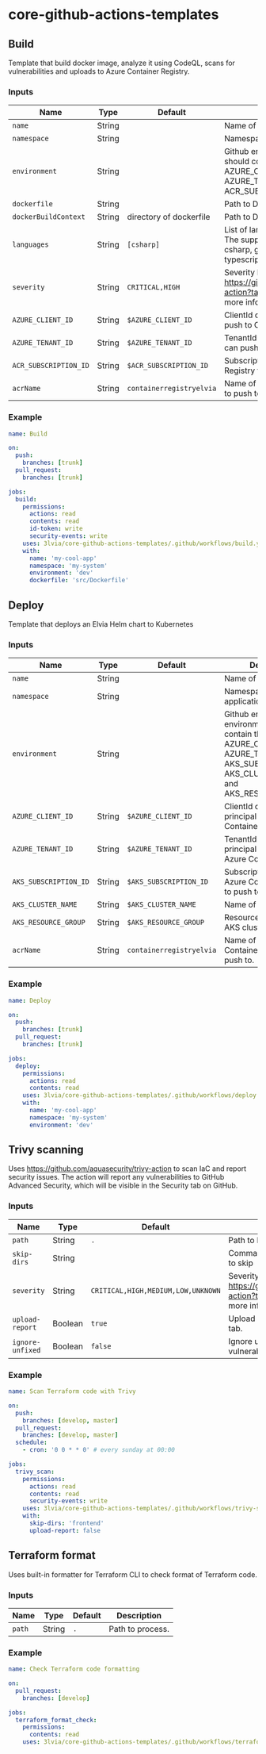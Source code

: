 # core-github-actions-templates

## Build

Template that build docker image, analyze it using CodeQL, scans for vulnerabilities and uploads to Azure Container Registry.

### Inputs

| Name                  | Type   | Default                  | Description                                                                                                                                |
| --------------------- | ------ | ------------------------ | ------------------------------------------------------------------------------------------------------------------------------------------ |
| `name`                | String |                          | Name of application.                                                                                                                       |
| `namespace`           | String |                          | Namespace of application.                                                                                                                  |
| `environment`         | String |                          | Github environment. This environment should contain the variable AZURE_CLIENT_ID, AZURE_TENANT_ID and ACR_SUBSCRIPTION_ID.                 |
| `dockerfile`          | String |                          | Path to Dockerfile.                                                                                                                        |
| `dockerBuildContext`  | String | directory of dockerfile  | Path to Docker build context.                                                                                                              |
| `languages`           | String | `[csharp]`               | List of language to run CodeQL on. The supported languages are c-cpp, csharp, go, java-kotlin, javascript-typescript, python, ruby, swift. |
| `severity`            | String | `CRITICAL,HIGH`          | Severity levels to scan for. See https://github.com/aquasecurity/trivy-action?tab=readme-ov-file#inputs for more information.              |
| `AZURE_CLIENT_ID`     | String | `$AZURE_CLIENT_ID`       | ClientId of a service principal that can push to Container Registry.                                                                       |
| `AZURE_TENANT_ID`     | String | `$AZURE_TENANT_ID`       | TenantId of a service principal that can push to Azure Container Registry.                                                                 |
| `ACR_SUBSCRIPTION_ID` | String | `$ACR_SUBSCRIPTION_ID`   | Subscription ID of the Azure Container Registry to push to.                                                                                |
| `acrName `            | String | `containerregistryelvia` | Name of the Azure Container Registry to push to.                                                                                           |

### Example

```yaml
name: Build

on:
  push:
    branches: [trunk]
  pull_request:
    branches: [trunk]

jobs:
  build:
    permissions:
      actions: read
      contents: read
      id-token: write
      security-events: write
    uses: 3lvia/core-github-actions-templates/.github/workflows/build.yaml@v2
    with:
      name: 'my-cool-app'
      namespace: 'my-system'
      environment: 'dev'
      dockerfile: 'src/Dockerfile'
```

## Deploy

Template that deploys an Elvia Helm chart to Kubernetes

### Inputs

| Name                  | Type   | Default                  | Description                                                                                                                                                      |
| --------------------- | ------ | ------------------------ | ---------------------------------------------------------------------------------------------------------------------------------------------------------------- |
| `name`                | String |                          | Name of application.                                                                                                                                             |
| `namespace`           | String |                          | Namespace of application.                                                                                                                                        |
| `environment`         | String |                          | Github environment. This environment should contain the variable AZURE_CLIENT_ID, AZURE_TENANT_ID, AKS_SUBSCRIPTION_ID, AKS_CLUSTER_NAME and AKS_RESOURCE_GROUP. |
| `AZURE_CLIENT_ID`     | String | `$AZURE_CLIENT_ID`       | ClientId of a service principal that can push to Container Registry.                                                                                             |
| `AZURE_TENANT_ID`     | String | `$AZURE_TENANT_ID`       | TenantId of a service principal that can push to Azure Container Registry.                                                                                       |
| `AKS_SUBSCRIPTION_ID` | String | `$AKS_SUBSCRIPTION_ID`   | Subscription ID of the Azure Container Registry to push to.                                                                                                      |
| `AKS_CLUSTER_NAME`    | String | `$AKS_CLUSTER_NAME`      | Name of the AKS cluster                                                                                                                                          |
| `AKS_RESOURCE_GROUP`  | String | `$AKS_RESOURCE_GROUP`    | Resource group of the AKS cluster                                                                                                                                |
| `acrName `            | String | `containerregistryelvia` | Name of the Azure Container Registry to push to.                                                                                                                 |

### Example

```yaml
name: Deploy

on:
  push:
    branches: [trunk]
  pull_request:
    branches: [trunk]

jobs:
  deploy:
    permissions:
      actions: read
      contents: read
    uses: 3lvia/core-github-actions-templates/.github/workflows/deploy.yaml@v2
    with:
      name: 'my-cool-app'
      namespace: 'my-system'
      environment: 'dev'
```

## Trivy scanning

Uses https://github.com/aquasecurity/trivy-action to scan IaC and report security issues.
The action will report any vulnerabilities to GitHub Advanced Security, which will be visible
in the Security tab on GitHub.

### Inputs

| Name             | Type    | Default                            | Description                                                                                                                   |
| ---------------- | ------- | ---------------------------------- | ----------------------------------------------------------------------------------------------------------------------------- |
| `path`           | String  | `.`                                | Path to IaC to scan.                                                                                                          |
| `skip-dirs`      | String  |                                    | Comma-separated list of directories to skip                                                                                   |
| `severity`       | String  | `CRITICAL,HIGH,MEDIUM,LOW,UNKNOWN` | Severity levels to scan for. See https://github.com/aquasecurity/trivy-action?tab=readme-ov-file#inputs for more information. |
| `upload-report`  | Boolean | `true`                             | Upload Trivy report to GitHub Security tab.                                                                                   |
| `ignore-unfixed` | Boolean | `false`                            | Ignore unpatched/unfixed vulnerabilities.                                                                                     |

### Example

```yaml
name: Scan Terraform code with Trivy

on:
  push:
    branches: [develop, master]
  pull_request:
    branches: [develop, master]
  schedule:
    - cron: '0 0 * * 0' # every sunday at 00:00

jobs:
  trivy_scan:
    permissions:
      actions: read
      contents: read
      security-events: write
    uses: 3lvia/core-github-actions-templates/.github/workflows/trivy-scan.yaml@v2
    with:
      skip-dirs: 'frontend'
      upload-report: false
```

## Terraform format

Uses built-in formatter for Terraform CLI to check format of Terraform code.

### Inputs

| Name   | Type   | Default | Description      |
| ------ | ------ | ------- | ---------------- |
| `path` | String | `.`     | Path to process. |

### Example

```yaml
name: Check Terraform code formatting

on:
  pull_request:
    branches: [develop]

jobs:
  terraform_format_check:
    permissions:
      contents: read
    uses: 3lvia/core-github-actions-templates/.github/workflows/terraform-format.yaml@v2
```
